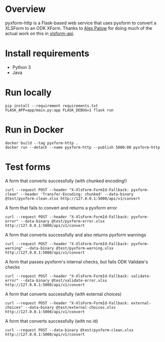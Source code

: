 # Overview
pyxform-http is a Flask-based web service that uses pyxform to convert a XLSForm to an ODK XForm. Thanks to [Alex Patow](https://www.alexpatow.com) for doing much of the actual work on this in [xlsform-api](https://github.com/alexpatow).

# Install requirements
* Python 3
* Java

# Run locally
```
pip install --requirement requirements.txt
FLASK_APP=app/main.py:app FLASK_DEBUG=1 flask run
```

# Run in Docker
```
docker build --tag pyxform-http .
docker run --detach --name pyxform-http --publish 5000:80 pyxform-http
```

# Test forms

A form that converts successfully (with chunked encoding!)
```
curl --request POST --header "X-XlsForm-FormId-Fallback: pyxform-clean" --header 'Transfer-Encoding: chunked' --data-binary @test/pyxform-clean.xlsx http://127.0.0.1:5000/api/v1/convert
```

A form that fails to convert and returns a pyxform error
```
curl --request POST --header "X-XlsForm-FormId-Fallback: pyxform-error" --data-binary @test/pyxform-error.xlsx http://127.0.0.1:5000/api/v1/convert
```

A form that converts successfully and also returns pyxform warnings
```
curl --request POST --header "X-XlsForm-FormId-Fallback: pyxform-warning" --data-binary @test/pyxform-warning.xlsx http://127.0.0.1:5000/api/v1/convert
```

A form that passes pyxform's internal checks, but fails ODK Validate's checks
```
curl --request POST --header "X-XlsForm-FormId-Fallback: validate-error" --data-binary @test/validate-error.xlsx http://127.0.0.1:5000/api/v1/convert
```

A form that converts successfully (with external choices)
```
curl --request POST --header "X-XlsForm-FormId-Fallback: external-choices" --data-binary @test/external-choices.xlsx http://127.0.0.1:5000/api/v1/convert
```

A form that converts successfully (with no id)
```
curl --request POST --data-binary @test/pyxform-clean.xlsx http://127.0.0.1:5000/api/v1/convert
```